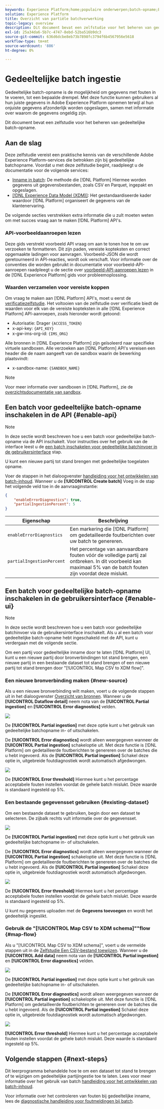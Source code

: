 ```yaml
---
keywords: Experience Platform;home;populaire onderwerpen;batch-opname;Batch-opname;partiële inname;Partiële inname;Fout ophalen;Fout ophalen;Onvolledige batch-opname;gedeeltelijke batch-opname;gedeeltelijke;Inslitie;Ingestie;
solution: Experience Platform
title: Overzicht van partiële batchverwerking
topic-legacy: overview
description: Dit document bevat een zelfstudie voor het beheren van gedeeltelijke batch-opname.
exl-id: 25a34da6-5b7c-4747-8ebd-52ba516b9dc3
source-git-commit: 636d6dcbe8eb73b7898fc3794f6b4567956e5618
workflow-type: tm+mt
source-wordcount: '886'
ht-degree: 0%

---
```


# Gedeeltelijke batch ingestie

Gedeeltelijke batch-opname is de mogelijkheid om gegevens met fouten in te voeren, tot een bepaalde drempel. Met deze functie kunnen gebruikers al hun juiste gegevens in Adobe Experience Platform opnemen terwijl al hun onjuiste gegevens afzonderlijk worden opgeslagen, samen met informatie over waarom de gegevens ongeldig zijn.

Dit document bevat een zelfstudie voor het beheren van gedeeltelijke batch-opname.

## Aan de slag

Deze zelfstudie vereist een praktische kennis van de verschillende Adobe Experience Platform-services die betrokken zijn bij gedeeltelijke batchopname. Voordat u met deze zelfstudie begint, raadpleegt u de documentatie voor de volgende services:

- [Inname in batch](./overview.md): De methode die [!DNL Platform] Hiermee worden gegevens uit gegevensbestanden, zoals CSV en Parquet, ingepakt en opgeslagen.
- [[!DNL Experience Data Model (XDM)]](../../xdm/home.md): Het gestandaardiseerde kader waardoor [!DNL Platform] organiseert de gegevens van de klantenervaring.

De volgende secties verstrekken extra informatie die u zult moeten weten om met succes vraag aan te maken [!DNL Platform] API&#39;s.

### API-voorbeeldaanroepen lezen

Deze gids verstrekt voorbeeld API vraag om aan te tonen hoe te om uw verzoeken te formatteren. Dit zijn paden, vereiste kopteksten en correct opgemaakte ladingen voor aanvragen. Voorbeeld-JSON die wordt geretourneerd in API-reacties, wordt ook verschaft. Voor informatie over de conventies die worden gebruikt in documentatie voor voorbeeld-API-aanroepen raadpleegt u de sectie over [voorbeeld-API-aanroepen lezen](../../landing/troubleshooting.md#how-do-i-format-an-api-request) in de [!DNL Experience Platform] gids voor probleemoplossing.

### Waarden verzamelen voor vereiste koppen

Om vraag te maken aan [!DNL Platform] API&#39;s, moet u eerst de [verificatiezelfstudie](https://www.adobe.com/go/platform-api-authentication-en). Het voltooien van de zelfstudie over verificatie biedt de waarden voor elk van de vereiste kopteksten in alle [!DNL Experience Platform] API-aanroepen, zoals hieronder wordt getoond:

- Autorisatie: Drager `{ACCESS_TOKEN}`
- x-api-key: `{API_KEY}`
- x-gw-ims-org-id: `{IMS_ORG}`

Alle bronnen in [!DNL Experience Platform] zijn geïsoleerd naar specifieke virtuele sandboxen. Alle verzoeken aan [!DNL Platform] API&#39;s vereisen een header die de naam aangeeft van de sandbox waarin de bewerking plaatsvindt:

- x-sandbox-name: `{SANDBOX_NAME}`

>[!NOTE]
>
>Voor meer informatie over sandboxen in [!DNL Platform], zie de [overzichtsdocumentatie van sandbox](../../sandboxes/home.md).

## Een batch voor gedeeltelijke batch-opname inschakelen in de API {#enable-api}

>[!NOTE]
>
>In deze sectie wordt beschreven hoe u een batch voor gedeeltelijke batch-opname via de API inschakelt. Voor instructies over het gebruik van de interface leest u de [een batch inschakelen voor gedeeltelijke batchinvoer in de gebruikersinterface](#enable-ui) stap.

U kunt een nieuwe partij tot stand brengen met gedeeltelijke toegelaten opname.

Voer de stappen in het dialoogvenster [handleiding voor het ontwikkelen van batch-inhoud](./api-overview.md). Wanneer u de **[!UICONTROL Create batch]** Voeg in de stap het volgende veld toe in de aanvraaginstantie:

```json
{
    "enableErrorDiagnostics": true,
    "partialIngestionPercent": 5
}
```

| Eigenschap | Beschrijving |
| -------- | ----------- |
| `enableErrorDiagnostics` | Een markering die [!DNL Platform] om gedetailleerde foutberichten over uw batch te genereren. |
| `partialIngestionPercent` | Het percentage van aanvaardbare fouten vóór de volledige partij zal ontbreken. In dit voorbeeld kan maximaal 5% van de batch fouten zijn voordat deze mislukt. |


## Een batch voor gedeeltelijke batch-opname inschakelen in de gebruikersinterface {#enable-ui}

>[!NOTE]
>
>In deze sectie wordt beschreven hoe u een batch voor gedeeltelijke batchinvoer via de gebruikersinterface inschakelt. Als u al een batch voor gedeeltelijke batch-opname hebt ingeschakeld met de API, kunt u verdergaan met de volgende sectie.

Om een partij voor gedeeltelijke inname door te laten [!DNL Platform] UI, kunt u een nieuwe partij door bronverbindingen tot stand brengen, een nieuwe partij in een bestaande dataset tot stand brengen of een nieuwe partij tot stand brengen door &quot;[!UICONTROL Map CSV to XDM flow]&quot;.

### Een nieuwe bronverbinding maken {#new-source}

Als u een nieuwe bronverbinding wilt maken, voert u de volgende stappen uit in het dialoogvenster [Overzicht van bronnen](../../sources/home.md). Wanneer u de **[!UICONTROL Dataflow detail]** neem nota van de **[!UICONTROL Partial ingestion]** en **[!UICONTROL Error diagnostics]** velden.

![](../images/batch-ingestion/partial-ingestion/configure-batch.png)

De **[!UICONTROL Partial ingestion]** met deze optie kunt u het gebruik van gedeeltelijke batchopname in- of uitschakelen.

De **[!UICONTROL Error diagnostics]** wordt alleen weergegeven wanneer de **[!UICONTROL Partial ingestion]** schakeloptie uit. Met deze functie is [!DNL Platform] om gedetailleerde foutberichten te genereren over de batches die u hebt ingevoerd. Als de **[!UICONTROL Partial ingestion]** Schakel deze optie in, uitgebreide foutdiagnostiek wordt automatisch afgedwongen.

![](../images/batch-ingestion/partial-ingestion/configure-batch-partial-ingestion-focus.png)

De **[!UICONTROL Error threshold]** Hiermee kunt u het percentage acceptabele fouten instellen voordat de gehele batch mislukt. Deze waarde is standaard ingesteld op 5%.

### Een bestaande gegevensset gebruiken {#existing-dataset}

Om een bestaande dataset te gebruiken, begin door een dataset te selecteren. De zijbalk rechts vult informatie over de gegevensset.

![](../images/batch-ingestion/partial-ingestion/monitor-dataset.png)

De **[!UICONTROL Partial ingestion]** met deze optie kunt u het gebruik van gedeeltelijke batchopname in- of uitschakelen.

De **[!UICONTROL Error diagnostics]** wordt alleen weergegeven wanneer de **[!UICONTROL Partial ingestion]** schakeloptie uit. Met deze functie is [!DNL Platform] om gedetailleerde foutberichten te genereren over de batches die u hebt ingevoerd. Als de **[!UICONTROL Partial ingestion]** Schakel deze optie in, uitgebreide foutdiagnostiek wordt automatisch afgedwongen.

![](../images/batch-ingestion/partial-ingestion/monitor-dataset-partial-ingestion-focus.png)

De **[!UICONTROL Error threshold]** Hiermee kunt u het percentage acceptabele fouten instellen voordat de gehele batch mislukt. Deze waarde is standaard ingesteld op 5%.

U kunt nu gegevens uploaden met de **Gegevens toevoegen** en wordt het gedeeltelijk ingeslikt.

### Gebruik de &quot;[!UICONTROL Map CSV to XDM schema]&quot;&quot;flow {#map-flow}

Als u &quot;[!UICONTROL Map CSV to XDM schema]&quot;, voert u de vermelde stappen uit in de [Zelfstudie Een CSV-bestand toewijzen](../tutorials/map-a-csv-file.md). Wanneer u de **[!UICONTROL Add data]** neem nota van de **[!UICONTROL Partial ingestion]** en **[!UICONTROL Error diagnostics]** velden.

![](../images/batch-ingestion/partial-ingestion/xdm-csv-workflow.png)

De **[!UICONTROL Partial ingestion]** met deze optie kunt u het gebruik van gedeeltelijke batchopname in- of uitschakelen.

De **[!UICONTROL Error diagnostics]** wordt alleen weergegeven wanneer de **[!UICONTROL Partial ingestion]** schakeloptie uit. Met deze functie is [!DNL Platform] om gedetailleerde foutberichten te genereren over de batches die u hebt ingevoerd. Als de **[!UICONTROL Partial ingestion]** Schakel deze optie in, uitgebreide foutdiagnostiek wordt automatisch afgedwongen.

![](../images/batch-ingestion/partial-ingestion/xdm-csv-workflow-partial-ingestion-focus.png)

**[!UICONTROL Error threshold]** Hiermee kunt u het percentage acceptabele fouten instellen voordat de gehele batch mislukt. Deze waarde is standaard ingesteld op 5%.

## Volgende stappen {#next-steps}

Dit leerprogramma behandelde hoe te om een dataset tot stand te brengen of te wijzigen om gedeeltelijke partijingestie toe te laten. Lees voor meer informatie over het gebruik van batch [handleiding voor het ontwikkelen van batch-inhoud](./api-overview.md).

Voor informatie over het controleren van fouten bij gedeeltelijke inname, lees de [diagnostische handleiding voor foutmeldingen bij batch](../quality/error-diagnostics.md).
